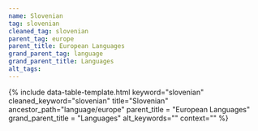 ```yaml
---
name: Slovenian
tag: slovenian
cleaned_tag: slovenian
parent_tag: europe
parent_title: European Languages
grand_parent_tag: language
grand_parent_title: Languages
alt_tags: 
---
```


{% include data-table-template.html 
  keyword="slovenian" 
  cleaned_keyword="slovenian" 
  title="Slovenian"
  ancestor_path="language/europe" 
  parent_title = "European Languages"
  grand_parent_title = "Languages"
  alt_keywords=""
  context=""
%}

